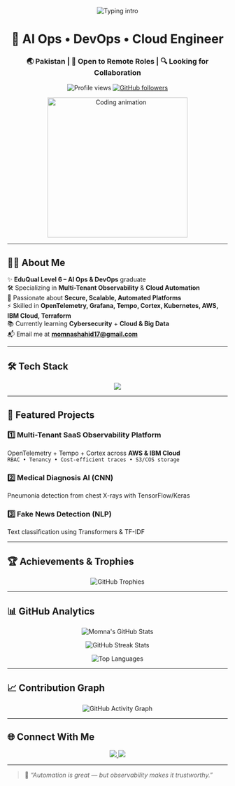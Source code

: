 <!-- 💎 Premium Animated GitHub Profile README for momna-shahid17 -->

<!-- Typing Banner -->
<p align="center">
  <img src="https://readme-typing-svg.herokuapp.com?size=28&duration=3500&pause=1000&center=true&vCenter=true&width=900&lines=Hi%F0%9F%91%8B%2C+I'm+Momna+Shahid;AI+Ops+Engineer+%7C+DevOps+%7C+Cloud;Observability+(OpenTelemetry%2C+Tempo%2C+Cortex);Kubernetes+%7C+AWS+%7C+IBM+Cloud+%7C+Terraform;I+build+secure%2C+scalable%2C+automated+platforms" alt="Typing intro" />
</p>

<!-- Title -->
<h1 align="center">🚀 AI Ops • DevOps • Cloud Engineer</h1>
<h3 align="center">🌏 Pakistan | 🤝 Open to Remote Roles | 🔍 Looking for Collaboration</h3>

<!-- Views & Followers -->
<p align="center">
  <img src="https://komarev.com/ghpvc/?username=momna-shahid17&label=Profile%20views&color=FF69B4&style=flat-square" alt="Profile views" />
  <a href="https://github.com/momna-shahid17?tab=followers">
    <img src="https://img.shields.io/github/followers/momna-shahid17?label=Followers&style=social" alt="GitHub followers" />
  </a>
</p>

<!-- Coding GIF -->
<p align="center">
  <img src="https://media.giphy.com/media/WUlplcMpOCEmTGBtBW/giphy.gif" width="320" alt="Coding animation">
</p>

---

## 👩‍💻 About Me  
✨ **EduQual Level 6 – AI Ops & DevOps** graduate  
🛠 Specializing in **Multi-Tenant Observability** & **Cloud Automation**  
🔐 Passionate about **Secure, Scalable, Automated Platforms**  
⚡ Skilled in **OpenTelemetry, Grafana, Tempo, Cortex, Kubernetes, AWS, IBM Cloud, Terraform**  
📚 Currently learning **Cybersecurity** + **Cloud & Big Data**  
📬 Email me at **momnashahid17@gmail.com**  

---

## 🛠 Tech Stack
<p align="center">
  <img src="https://skillicons.dev/icons?i=python,bash,git,githubactions,docker,kubernetes,jenkins,terraform,aws,grafana,prometheus,linux" />
</p>

---

## 📌 Featured Projects
### 1️⃣ Multi-Tenant SaaS Observability Platform  
OpenTelemetry + Tempo + Cortex across **AWS & IBM Cloud**  
`RBAC • Tenancy • Cost-efficient traces • S3/COS storage`  

### 2️⃣ Medical Diagnosis AI (CNN)  
Pneumonia detection from chest X-rays with TensorFlow/Keras  

### 3️⃣ Fake News Detection (NLP)  
Text classification using Transformers & TF-IDF  

---

## 🏆 Achievements & Trophies
<p align="center">
  <img
    src="https://github-profile-trophy.vercel.app/?username=momna-shahid17&theme=algolia&no-frame=true&no-bg=true&row=1&column=6&margin-w=10&margin-h=10"
    alt="GitHub Trophies"
  />
</p>

---

## 📊 GitHub Analytics

<p align="center">
  <!-- Overall stats -->
  <img
    src="https://github-readme-stats.vercel.app/api?username=momna-shahid17&show_icons=true&include_all_commits=true&rank_icon=github&theme=tokyonight&hide_border=true"
    alt="Momna's GitHub Stats"
  />
</p>

<p align="center">
  <!-- Streak stats -->
  <img
    src="https://streak-stats.demolab.com?user=momna-shahid17&theme=tokyonight&hide_border=true&date_format=j%20M%5B%20Y%5D"
    alt="GitHub Streak Stats"
  />
</p>

<p align="center">
  <!-- Top languages -->
  <img
    src="https://github-readme-stats.vercel.app/api/top-langs/?username=momna-shahid17&layout=compact&theme=tokyonight&hide_border=true"
    alt="Top Languages"
  />
</p>

---

## 📈 Contribution Graph
<p align="center">
  <img
    src="https://github-readme-activity-graph.vercel.app/graph?username=momna-shahid17&theme=tokyo-night&hide_border=true&area=true"
    alt="GitHub Activity Graph"
  />
</p>

---

## 🌐 Connect With Me
<p align="center">
  <a href="https://www.linkedin.com/in/momna-shahid/">
    <img src="https://img.shields.io/badge/-LinkedIn-0077B5?style=for-the-badge&logo=linkedin&logoColor=white" />
  </a>
  <a href="mailto:momnashahid17@gmail.com">
    <img src="https://img.shields.io/badge/-Email-D14836?style=for-the-badge&logo=gmail&logoColor=white" />
  </a>
</p>

---

> 🌟 _“Automation is great — but observability makes it trustworthy.”_

